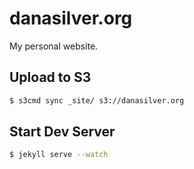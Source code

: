 # danasilver.org

My personal website.

## Upload to S3

```sh
$ s3cmd sync _site/ s3://danasilver.org
```

## Start Dev Server

```sh
$ jekyll serve --watch
```

